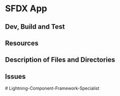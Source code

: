 # SFDX  App

## Dev, Build and Test


## Resources


## Description of Files and Directories


## Issues


#   L i g h t n i n g - C o m p o n e n t - F r a m e w o r k - S p e c i a l i s t  
 